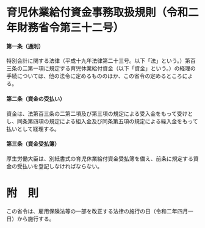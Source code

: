 # 育児休業給付資金事務取扱規則（令和二年財務省令第三十二号）
#### 第一条（通則）
特別会計に関する法律（平成十九年法律第二十三号。以下「法」という。）第百三条の二第一項に規定する育児休業給付資金（以下「資金」という。）の経理の手続については、他の法令に定めるもののほか、この省令の定めるところによる。
#### 第二条（資金の受払い）
資金は、法第百三条の二第二項及び第三項の規定による受入金をもって受けとし、同条第四項の規定による組入金及び同条第五項の規定による繰入金をもって払いとして経理する。
#### 第三条（資金受払簿）
厚生労働大臣は、別紙書式の育児休業給付資金受払簿を備え、前条に規定する資金の受払いを登記しなければならない。
# 附　則
この省令は、雇用保険法等の一部を改正する法律の施行の日（令和二年四月一日）から施行する。
